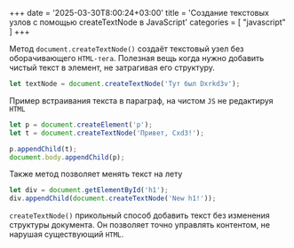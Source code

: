 +++
date = '2025-03-30T8:00:24+03:00'
title = 'Создание текстовых узлов с помощью createTextNode в JavaScript'
categories = [ "javascript" ]
+++

Метод `document.createTextNode()` создаёт текстовый узел без оборачивающего `HTML-тега`. Полезная вещь когда нужно добавить чистый текст в элемент, не затрагивая его структуру.

```js
let textNode = document.createTextNode('Тут был Dxrkd3v');
```

Пример встраивания текста в параграф, на чистом `JS` не редактируя `HTML`

```js
let p = document.createElement('p');  
let t = document.createTextNode('Привет, Cxd3!');  

p.appendChild(t);  
document.body.appendChild(p); 
```

Также метод позволяет менять текст на лету

```js
let div = document.getElementById('h1');  
div.appendChild(document.createTextNode('New h1!'));  
```

`createTextNode()` прикольный способ добавить текст без изменения структуры документа. Он позволяет точно управлять контентом, не нарушая существующий `HTML`. 